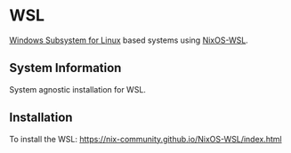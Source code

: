 # WSL

[Windows Subsystem for Linux](https://learn.microsoft.com/en-us/windows/wsl/about) based systems using [NixOS-WSL](https://github.com/nix-community/NixOS-WSL).

## System Information

System agnostic installation for WSL.

## Installation

To install the WSL: https://nix-community.github.io/NixOS-WSL/index.html
